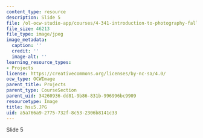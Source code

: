 ```yaml
---
content_type: resource
description: Slide 5
file: /ol-ocw-studio-app/courses/4-341-introduction-to-photography-fall-2002/a5a766a92775732f8c532306b8141c33_hsu5.JPG
file_size: 46213
file_type: image/jpeg
image_metadata:
  caption: ''
  credit: ''
  image-alt: ''
learning_resource_types:
- Projects
license: https://creativecommons.org/licenses/by-nc-sa/4.0/
ocw_type: OCWImage
parent_title: Projects
parent_type: CourseSection
parent_uid: 34260936-dd81-9b86-831b-996996bc9909
resourcetype: Image
title: hsu5.JPG
uid: a5a766a9-2775-732f-8c53-2306b8141c33
---
```

Slide 5
